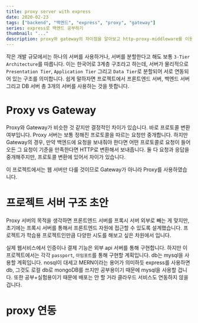 ```yaml
---
title: proxy server with express
date: 2020-02-23
tags: ["backend", "백엔드", "express", "proxy", "gateway"]
series: express로 백엔드 공부하기
thumbnail: "..."
description: proxy와 gateway의 차이점을 알아보고 http-proxy-middleware를 이용해보자.
---
```


작은 개발 규모에서는 하나의 서버를 사용하거나, 서버를 분할한다고 해도 보통 `3-Tier Architecture`를 따릅니다. 이는 한국어로 3계층 구조라고 하는데, 서버가 물리적으로 `Presentation Tier`, `Application Tier` 그리고 `Data Tier`로 분할되어 서로 연동되어 있는 구조를 의미합니다. 쉽게 말하자면 프로젝트에서 프론트엔드 서버, 백엔드 서버 그리고 DB 서버 총 3개의 서버를 사용하는 것을 뜻합니다.

# Proxy vs Gateway
Proxy와 Gateway가 비슷한 것 같지만 결정적인 차이가 있습니다. 바로 프로토콜 변환 여부입니다. Proxy 서버는 보통 정해진 프로토콜을 따르는 요청만 중개합니다. 하지만 Gateway의 경우, 만약 백엔드에 요청을 보내줘야 한다면 어떤 프로토콜로 요청이 들어오든 그 요청이 기준을 만족한다면 HTTP로 변환해서 보내줍니다. 둘 다 요청과 응답을 중개해주지만, 프로토콜 변환에 있어서 차이가 있습니다.

이 프로젝트에서는 웹 서버만 다룰 것이므로 Gateway가 아니라 Proxy를 사용하였습니다.

# 프로젝트 서버 구조 초안
Proxy 서버의 목적을 생각하면 프론트엔드 서버를 프록시 서버 외부로 빼는 게 맞지만, 초기에는 프록시 서버를 통해서 프론트엔드 자원에 접근할 수 있도록 설계했습니다. 프로젝트가 학습용 프로젝트인만큼 다양한 시도를 해보고 싶은 차원에서 입니다.

실제 웹서비스에서 인증이나 결제 기능은 외부 api 서버를 통해 구현합니다. 하지만 이 프로젝트에서는 각각 `passport`, `아임포트`를 통해 구현할 계획입니다. db는 mysql을 사용할 계획입니다. nosql이 대세고 MERN이라는 용어가 의미하듯 express를 사용하면 db, 그것도 로컬 db로 mongoDB를 쓰지만 공부용이기 때문에 mysql을 사용할 겁니다. 또한 공부+실험용이기 때문에 배포는 안 할 거라 클라우드 서비스도 연동하지 않을 겁니다.

# proxy 연동